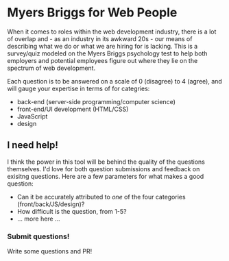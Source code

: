 
# Myers Briggs for Web People

When it comes to roles within the web development industry, there is a lot of overlap and - as an industry in its awkward 20s - our means of describing what we do or what we are hiring for is lacking. This is a survey/quiz modeled on the Myers Briggs psychology test to help both employers and potential employees figure out where they lie on the spectrum of web development.

Each question is to be answered on a scale of 0 (disagree) to 4 (agree), and will gauge your expertise in terms of for categries:

- back-end (server-side programming/computer science)
- front-end/UI development (HTML/CSS)
- JavaScript
- design

## I need help!

I think the power in this tool will be behind the quality of the questions themselves. I'd love for both question submissions and feedback on exisitng questions. Here are a few parameters for what makes a good question:

- Can it be accurately attributed to _one_ of the four categories (front/back/JS/design)?
- How difficult is the question, from 1-5?
- ... more here ...


### Submit questions!

Write some questions and PR!
